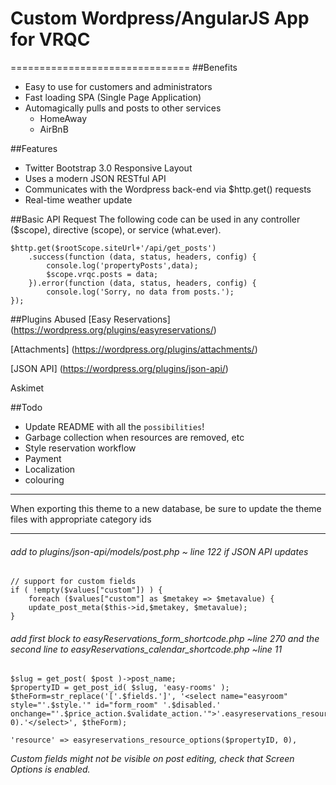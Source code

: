 # Custom Wordpress/AngularJS App for VRQC
===============================
##Benefits
* Easy to use for customers and administrators
* Fast loading SPA (Single Page Application)
* Automagically pulls and posts to other services
    * HomeAway
    * AirBnB

##Features
* Twitter Bootstrap 3.0 Responsive Layout
* Uses a modern JSON RESTful API
* Communicates with the Wordpress back-end via $http.get() requests
* Real-time weather update

##Basic API Request
The following code can be used in any controller ($scope), directive (scope), or service (what.ever).

    $http.get($rootScope.siteUrl+'/api/get_posts')
        .success(function (data, status, headers, config) {
            console.log('propertyPosts',data);
            $scope.vrqc.posts = data;
        }).error(function (data, status, headers, config) {
            console.log('Sorry, no data from posts.');
    });

##Plugins Abused
[Easy Reservations] (https://wordpress.org/plugins/easyreservations/)

[Attachments] (https://wordpress.org/plugins/attachments/)

[JSON API] (https://wordpress.org/plugins/json-api/)

Askimet


##Todo
* Update README with all the `possibilities`!
* Garbage collection when resources are removed, etc
* Style reservation workflow
* Payment
* Localization
* colouring

***
When exporting this theme to a new database, be sure to update the theme files with appropriate category ids
***
###### add to plugins/json-api/models/post.php ~ line 122 if JSON API updates

    // support for custom fields
    if ( !empty($values["custom"]) ) {
        foreach ($values["custom"] as $metakey => $metavalue) {
        update_post_meta($this->id,$metakey, $metavalue);
    }

###### add first block to easyReservations_form_shortcode.php ~line 270 and the second line to easyReservations_calendar_shortcode.php ~line 11

    $slug = get_post( $post )->post_name;
    $propertyID = get_post_id( $slug, 'easy-rooms' );
    $theForm=str_replace('['.$fields.']', '<select name="easyroom" style="'.$style.'" id="form_room" '.$disabled.' onchange="'.$price_action.$validate_action.'">'.easyreservations_resource_options($propertyID, 0).'</select>', $theForm);

    'resource' => easyreservations_resource_options($propertyID, 0),

*Custom fields might not be visible on post editing, check that Screen Options is enabled.*